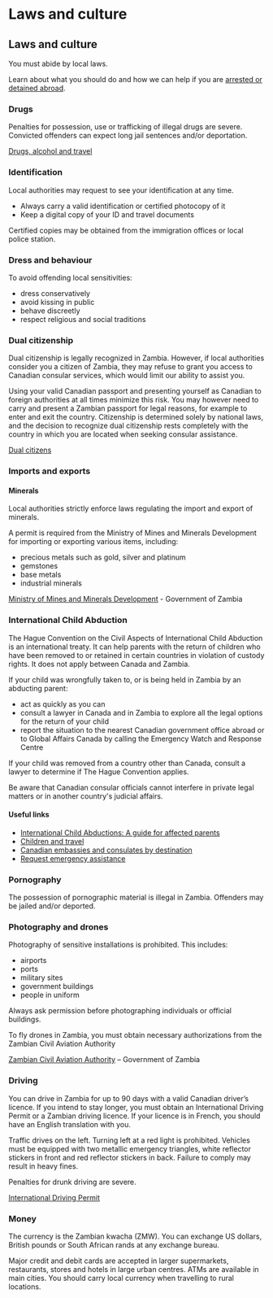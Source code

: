 # Laws and culture

## Laws and culture

You must abide by local laws.

Learn about what you should do and how we can help if you are [arrested or detained abroad](http://travel.gc.ca/assistance/emergency-info/arrest-detention).

### Drugs

Penalties for possession, use or trafficking of illegal drugs are severe. Convicted offenders can expect long jail sentences and/or deportation.

[Drugs, alcohol and travel](https://travel.gc.ca/travelling/health-safety/drugs)

### Identification

Local authorities may request to see your identification at any time.

* Always carry a valid identification or certified photocopy of it
* Keep a digital copy of your ID and travel documents

Certified copies may be obtained from the immigration offices or local police station.

### Dress and behaviour

To avoid offending local sensitivities:

* dress conservatively
* avoid kissing in public
* behave discreetly
* respect religious and social traditions

### Dual citizenship

Dual citizenship is legally recognized in Zambia. However, if local authorities consider you a citizen of Zambia, they may refuse to grant you access to Canadian consular services, which would limit our ability to assist you.

Using your valid Canadian passport and presenting yourself as Canadian to foreign authorities at all times minimize this risk. You may however need to carry and present a Zambian passport for legal reasons, for example to enter and exit the country. Citizenship is determined solely by national laws, and the decision to recognize dual citizenship rests completely with the country in which you are located when seeking consular assistance.

[Dual citizens](https://travel.gc.ca/travelling/documents/dual-citizenship)

### Imports and exports

#### Minerals

Local authorities strictly enforce laws regulating the import and export of minerals.

A permit is required from the Ministry of Mines and Minerals Development for importing or exporting various items, including:

* precious metals such as gold, silver and platinum
* gemstones
* base metals
* industrial minerals

[Ministry of Mines and Minerals Development](https://www.mmmd.gov.zm/) - Government of Zambia

### International Child Abduction

The Hague Convention on the Civil Aspects of International Child Abduction is an international treaty. It can help parents with the return of children who have been removed to or retained in certain countries in violation of custody rights. It does not apply between Canada and Zambia.

If your child was wrongfully taken to, or is being held in Zambia by an abducting parent:

* act as quickly as you can
* consult a lawyer in Canada and in Zambia to explore all the legal options for the return of your child
* report the situation to the nearest Canadian government office abroad or to Global Affairs Canada by calling the Emergency Watch and Response Centre

If your child was removed from a country other than Canada, consult a lawyer to determine if The Hague Convention applies.

Be aware that Canadian consular officials cannot interfere in private legal matters or in another country's judicial affairs.

#### Useful links

* [International Child Abductions: A guide for affected parents](https://travel.gc.ca/travelling/publications/international-child-abductions)
* [Children and travel](https://travel.gc.ca/travelling/children)
* [Canadian embassies and consulates by destination](https://travel.gc.ca/assistance/embassies-consulates)
* [Request emergency assistance](https://travel.gc.ca/assistance/emergency-assistance)

### Pornography

The possession of pornographic material is illegal in Zambia. Offenders may be jailed and/or deported.

### Photography and drones

Photography of sensitive installations is prohibited. This includes:

* airports
* ports
* military sites
* government buildings
* people in uniform

Always ask permission before photographing individuals or official buildings.

To fly drones in Zambia, you must obtain necessary authorizations from the Zambian Civil Aviation Authority

[Zambian Civil Aviation Authority](https://www.caa.co.zm/) – Government of Zambia

### Driving

You can drive in Zambia for up to 90 days with a valid Canadian driver’s licence. If you intend to stay longer, you must obtain an International Driving Permit or a Zambian driving licence. If your licence is in French, you should have an English translation with you.

Traffic drives on the left. Turning left at a red light is prohibited. Vehicles must be equipped with two metallic emergency triangles, white reflector stickers in front and red reflector stickers in back. Failure to comply may result in heavy fines.

Penalties for drunk driving are severe.

[International Driving Permit](https://travel.gc.ca/travelling/documents/international-driving-permit)

### Money

The currency is the Zambian kwacha (ZMW). You can exchange US dollars, British pounds or South African rands at any exchange bureau.

Major credit and debit cards are accepted in larger supermarkets, restaurants, stores and hotels in large urban centres. ATMs are available in main cities. You should carry local currency when travelling to rural locations.